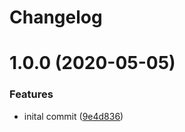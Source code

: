 # Changelog

# 1.0.0 (2020-05-05)


### Features

* inital commit ([9e4d836](https://github.com/SimonGolms/device-bars/commit/9e4d836c2e9ac403bee2b6c451d9b94a7adf1afd))
